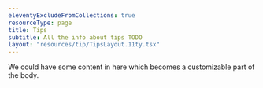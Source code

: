 ```yaml
---
eleventyExcludeFromCollections: true
resourceType: page
title: Tips
subtitle: All the info about tips TODO
layout: "resources/tip/TipsLayout.11ty.tsx"
---
```


We could have some content in here which becomes a customizable part of the body.